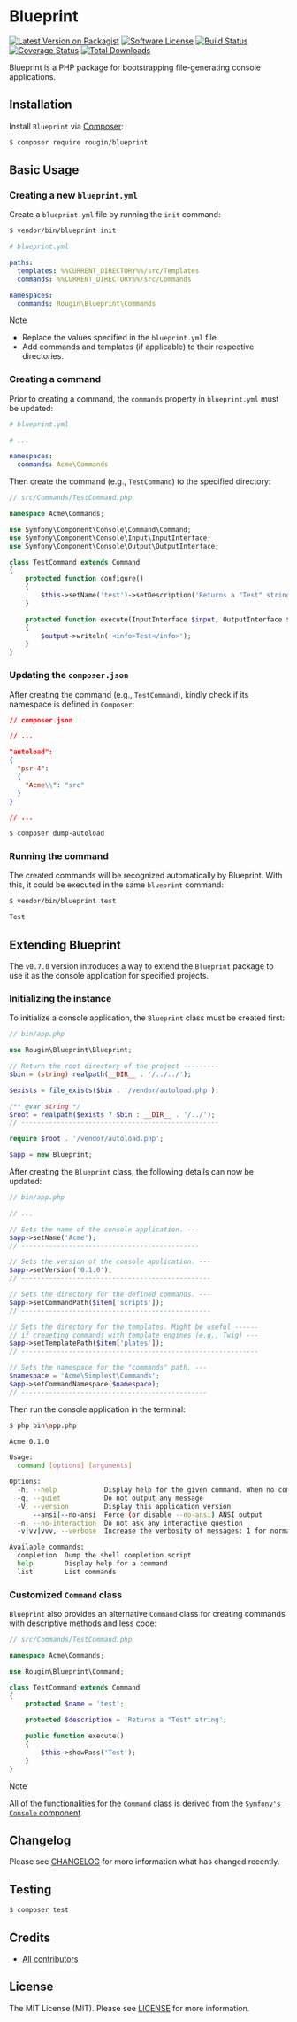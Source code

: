 # Blueprint

[![Latest Version on Packagist][ico-version]][link-packagist]
[![Software License][ico-license]][link-license]
[![Build Status][ico-build]][link-build]
[![Coverage Status][ico-coverage]][link-coverage]
[![Total Downloads][ico-downloads]][link-downloads]

Blueprint is a PHP package for bootstrapping file-generating console applications.

## Installation

Install `Blueprint` via [Composer](https://getcomposer.org/):

``` bash
$ composer require rougin/blueprint
```

## Basic Usage

### Creating a new `blueprint.yml`

Create a `blueprint.yml` file by running the `init` command:

``` bash
$ vendor/bin/blueprint init
```

``` yml
# blueprint.yml

paths:
  templates: %%CURRENT_DIRECTORY%%/src/Templates
  commands: %%CURRENT_DIRECTORY%%/src/Commands

namespaces:
  commands: Rougin\Blueprint\Commands
```

> [!NOTE]
> * Replace the values specified in the `blueprint.yml` file.
> * Add commands and templates (if applicable) to their respective directories.

### Creating a command

Prior to creating a command, the `commands` property in `blueprint.yml` must be updated:

``` yml
# blueprint.yml

# ...

namespaces:
  commands: Acme\Commands
```

Then create the command (e.g., `TestCommand`) to the specified directory:

``` php
// src/Commands/TestCommand.php

namespace Acme\Commands;

use Symfony\Component\Console\Command\Command;
use Symfony\Component\Console\Input\InputInterface;
use Symfony\Component\Console\Output\OutputInterface;

class TestCommand extends Command
{
    protected function configure()
    {
        $this->setName('test')->setDescription('Returns a "Test" string');
    }

    protected function execute(InputInterface $input, OutputInterface $output)
    {
        $output->writeln('<info>Test</info>');
    }
}
```

### Updating the `composer.json`

After creating the command (e.g., `TestCommand`), kindly check if its namespace is defined in `Composer`:

``` json
// composer.json

// ...

"autoload":
{
  "psr-4":
  {
    "Acme\\": "src"
  }
}

// ...
```

``` bash
$ composer dump-autoload
```

### Running the command

The created commands will be recognized automatically by Blueprint. With this, it could be executed in the same `blueprint` command:

``` bash
$ vendor/bin/blueprint test

Test
```

## Extending Blueprint

The `v0.7.0` version introduces a way to extend the `Blueprint` package to use it as the console application for specified projects.

### Initializing the instance

To initialize a console application, the `Blueprint` class must be created first:

``` php
// bin/app.php

use Rougin\Blueprint\Blueprint;

// Return the root directory of the project ---------
$bin = (string) realpath(__DIR__ . '/../../');

$exists = file_exists($bin . '/vendor/autoload.php');

/** @var string */
$root = realpath($exists ? $bin : __DIR__ . '/../');
// --------------------------------------------------

require $root . '/vendor/autoload.php';

$app = new Blueprint;
```

After creating the `Blueprint` class, the following details can now be updated:

``` php
// bin/app.php

// ...

// Sets the name of the console application. ---
$app->setName('Acme');
// ---------------------------------------------

// Sets the version of the console application. ---
$app->setVersion('0.1.0');
// ------------------------------------------------

// Sets the directory for the defined commands. ---
$app->setCommandPath($item['scripts']);
// ------------------------------------------------

// Sets the directory for the templates. Might be useful ------
// if creaeting commands with template engines (e.g., Twig) ---
$app->setTemplatePath($item['plates']);
// ------------------------------------------------------------

// Sets the namespace for the "commands" path. ---
$namespace = 'Acme\Simplest\Commands';
$app->setCommandNamespace($namespace);
// -----------------------------------------------
```

Then run the console application in the terminal:

``` bash
$ php bin\app.php

Acme 0.1.0

Usage:
  command [options] [arguments]

Options:
  -h, --help            Display help for the given command. When no command is given display help for the list command
  -q, --quiet           Do not output any message
  -V, --version         Display this application version
      --ansi|--no-ansi  Force (or disable --no-ansi) ANSI output
  -n, --no-interaction  Do not ask any interactive question
  -v|vv|vvv, --verbose  Increase the verbosity of messages: 1 for normal output, 2 for more verbose output and 3 for debug

Available commands:
  completion  Dump the shell completion script
  help        Display help for a command
  list        List commands
```

### Customized `Command` class

`Blueprint` also provides an alternative `Command` class for creating commands with descriptive methods and less code:

``` php
// src/Commands/TestCommand.php

namespace Acme\Commands;

use Rougin\Blueprint\Command;

class TestCommand extends Command
{
    protected $name = 'test';

    protected $description = 'Returns a "Test" string';

    public function execute()
    {
        $this->showPass('Test');
    }
}
```

> [!NOTE]
> All of the functionalities for the `Command` class is derived from the [`Symfony's Console` component](https://symfony.com/doc/current/console.html#creating-a-command).

## Changelog

Please see [CHANGELOG][link-changelog] for more information what has changed recently.

## Testing

``` bash
$ composer test
```

## Credits

- [All contributors][link-contributors]

## License

The MIT License (MIT). Please see [LICENSE][link-license] for more information.

[ico-build]: https://img.shields.io/github/actions/workflow/status/rougin/blueprint/build.yml?style=flat-square
[ico-coverage]: https://img.shields.io/codecov/c/github/rougin/blueprint?style=flat-square
[ico-downloads]: https://img.shields.io/packagist/dt/rougin/blueprint.svg?style=flat-square
[ico-license]: https://img.shields.io/badge/license-MIT-brightgreen.svg?style=flat-square
[ico-version]: https://img.shields.io/packagist/v/rougin/blueprint.svg?style=flat-square

[link-build]: https://github.com/rougin/blueprint/actions
[link-changelog]: https://github.com/rougin/blueprint/blob/master/CHANGELOG.md
[link-contributors]: https://github.com/rougin/blueprint/contributors
[link-coverage]: https://app.codecov.io/gh/rougin/blueprint
[link-downloads]: https://packagist.org/packages/rougin/blueprint
[link-license]: https://github.com/rougin/blueprint/blob/master/LICENSE.md
[link-packagist]: https://packagist.org/packages/rougin/blueprint
[link-upgrading]: https://github.com/rougin/blueprint/blob/master/UPGRADING.md